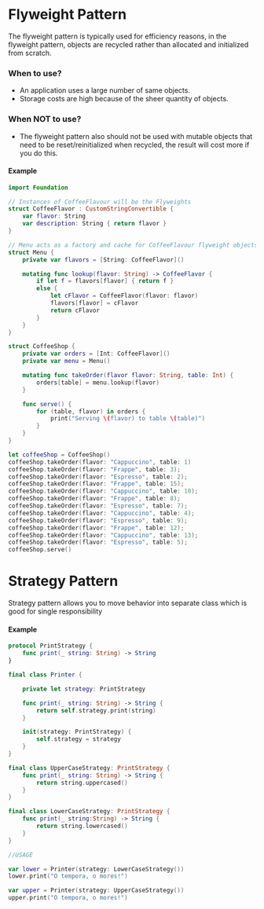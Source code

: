 # Flyweight Pattern

The flyweight pattern is typically used for efficiency reasons, in the flyweight pattern, objects are recycled rather than allocated and initialized from scratch.
### When to use?
  - An application uses a large number of same objects.
  - Storage costs are high because of the sheer quantity of objects.

### When NOT to use?
  - The flyweight pattern also should not be used with mutable objects that need to be reset/reinitialized when recycled, the result will cost more if you do this.


#### Example
```swift
import Foundation

// Instances of CoffeeFlavour will be the Flyweights
struct CoffeeFlavor : CustomStringConvertible {
    var flavor: String
    var description: String { return flavor }
}

// Menu acts as a factory and cache for CoffeeFlavour flyweight objects
struct Menu {
    private var flavors = [String: CoffeeFlavor]()

    mutating func lookup(flavor: String) -> CoffeeFlavor {
        if let f = flavors[flavor] { return f }
        else {
            let cFlavor = CoffeeFlavor(flavor: flavor)
            flavors[flavor] = cFlavor
            return cFlavor
        }
    }
}

struct CoffeeShop {
    private var orders = [Int: CoffeeFlavor]()
    private var menu = Menu()

    mutating func takeOrder(flavor flavor: String, table: Int) {
        orders[table] = menu.lookup(flavor)
    }

    func serve() {
        for (table, flavor) in orders {
            print("Serving \(flavor) to table \(table)")
        }
    }
}

let coffeeShop = CoffeeShop()
coffeeShop.takeOrder(flavor: "Cappuccino", table: 1)
coffeeShop.takeOrder(flavor: "Frappe", table: 3);
coffeeShop.takeOrder(flavor: "Espresso", table: 2);
coffeeShop.takeOrder(flavor: "Frappe", table: 15);
coffeeShop.takeOrder(flavor: "Cappuccino", table: 10);
coffeeShop.takeOrder(flavor: "Frappe", table: 8);
coffeeShop.takeOrder(flavor: "Espresso", table: 7);
coffeeShop.takeOrder(flavor: "Cappuccino", table: 4);
coffeeShop.takeOrder(flavor: "Espresso", table: 9);
coffeeShop.takeOrder(flavor: "Frappe", table: 12);
coffeeShop.takeOrder(flavor: "Cappuccino", table: 13);
coffeeShop.takeOrder(flavor: "Espresso", table: 5);
coffeeShop.serve()
```


# Strategy Pattern
Strategy pattern allows you to move behavior into separate class which is good for single responsibility

#### Example
```swift
protocol PrintStrategy {
    func print(_ string: String) -> String
}

final class Printer {

    private let strategy: PrintStrategy

    func print(_ string: String) -> String {
        return self.strategy.print(string)
    }

    init(strategy: PrintStrategy) {
        self.strategy = strategy
    }
}

final class UpperCaseStrategy: PrintStrategy {
    func print(_ string: String) -> String {
        return string.uppercased()
    }
}

final class LowerCaseStrategy: PrintStrategy {
    func print(_ string:String) -> String {
        return string.lowercased()
    }
}

//USAGE

var lower = Printer(strategy: LowerCaseStrategy())
lower.print("O tempora, o mores!")

var upper = Printer(strategy: UpperCaseStrategy())
upper.print("O tempora, o mores!")
```

